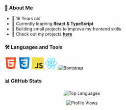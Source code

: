 



### 🚀 About Me  
- 🦇 19 Years old
- 🌱 Currently learning **React & TypeScript**  
- 🔨 Building small projects to improve my frontend skills  
- 📂 Check out my projects **[here](https://github.com/Hankering1716?tab=repositories)**  

### 🛠️ Languages and Tools  
<p align="left">
  <a href="https://developer.mozilla.org/en-US/docs/Web/HTML" target="_blank">
    <img src="https://raw.githubusercontent.com/devicons/devicon/master/icons/html5/html5-original.svg" alt="HTML5" width="40" height="40"/>
  </a>
  <a href="https://developer.mozilla.org/en-US/docs/Web/CSS" target="_blank">
    <img src="https://raw.githubusercontent.com/devicons/devicon/master/icons/css3/css3-original.svg" alt="CSS3" width="40" height="40"/>
  </a>
  <a href="https://developer.mozilla.org/en-US/docs/Web/JavaScript" target="_blank">
    <img src="https://raw.githubusercontent.com/devicons/devicon/master/icons/javascript/javascript-original.svg" alt="JavaScript" width="40" height="40"/>
  </a>
  <a href="https://reactjs.org/" target="_blank">
    <img src="https://raw.githubusercontent.com/devicons/devicon/master/icons/react/react-original.svg" alt="React" width="40" height="40"/>
  </a>
  <a href="https://getbootstrap.com/" target="_blank">
    <img src="https://brandslogos.com/wp-content/uploads/images/large/bootstrap-logo-black-and-white.png" alt="Bootstrap" width="40" height="40"/>
  </a>
</p>



### 📊 GitHub Stats  
<p align="center">
  <img src="https://github-readme-stats.vercel.app/api/top-langs?username=hankering1716&show_icons=true&locale=en&layout=compact" alt="Top Languages" />
</p>
<p align="center">
  <img src="https://komarev.com/ghpvc/?username=hankering1716&label=Profile%20views&color=0e75b6&style=flat" alt="Profile Views" />
</p>
